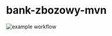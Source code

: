 # bank-zbozowy-mvn

![example workflow](https://github.com/YIlyaA/bank-zbozowy-mvn/actions/workflows/ci.yml/badge.svg)
